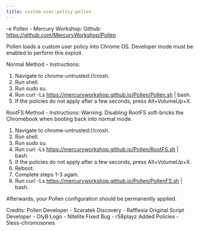 ```yaml
---
title: custom-user-policy-pollen
---
```


-e 
Pollen - Mercury Workshop:
Github: https://github.com/MercuryWorkshop/Pollen

Pollen loads a custom user policy into Chrome OS. Developer mode must be enabled to perform this exploit.

Normal Method - Instructions:
1. Navigate to chrome-untrusted://crosh.
2. Run shell.
3. Run sudo su.
4. Run curl -Ls https://mercuryworkshop.github.io/Pollen/Pollen.sh | bash.
5. If the policies do not apply after a few seconds, press Alt+VolumeUp+X.

RootFS Method - Instructions: 
Warning: Disabling RootFS soft-bricks the Chromebook when booting back into normal mode.

1. Navigate to chrome-untrusted://crosh.
2. Run shell.
3. Run sudo su.
4. Run curl -Ls https://mercuryworkshop.github.io/Pollen/RootFS.sh | bash.
5. If the policies do not apply after a few seconds, press Alt+VolumeUp+X.
6. Reboot.
7. Complete steps 1-3 again.
8. Run curl -Ls https://mercuryworkshop.github.io/Pollen/PollenFS.sh | bash.

Afterwards, your Pollen configuration should be permanently applied.

Credits:
Pollen Developer - Scaratek
Discovery - Rafflesia
Original Script Developer - OlyB
Logo - Nitelite
Fixed Bug - r58playz
Added Policies - 5less-chromosones
